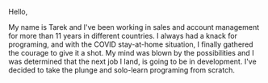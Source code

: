 Hello,

My name is Tarek and I've been working in sales and account management for more than 11 years in different countries.
I always had a knack for programing, and with the COVID stay-at-home situation, I finally gathered the courage to give it a shot. My mind was blown by the possibilities and I was 
determined that the next job I land, is going to be in development.
I've decided to take the plunge and solo-learn programing from scratch.
